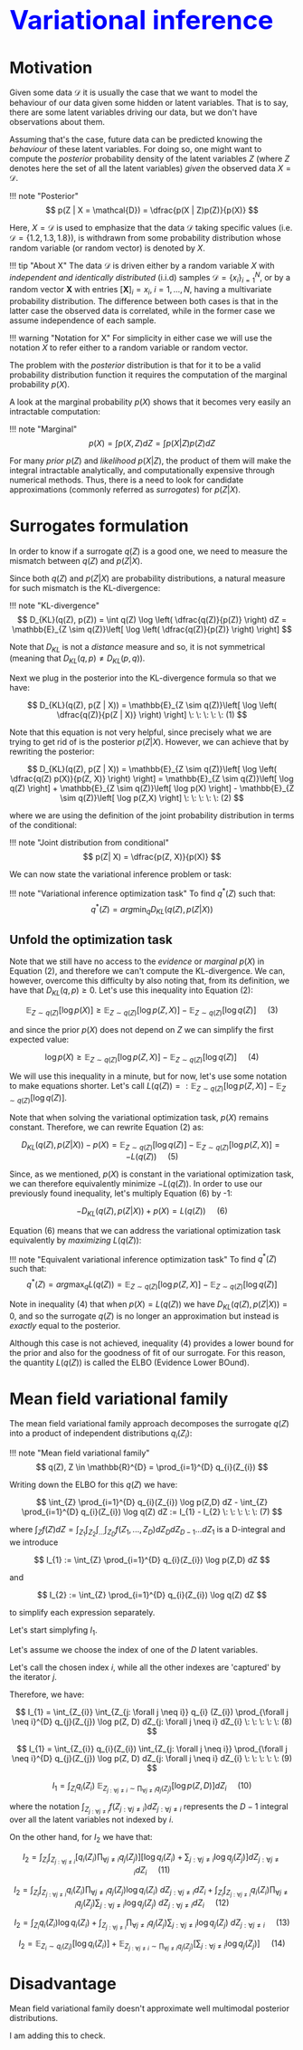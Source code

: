 <h1 style="font-size:46px;color:blue">Variational inference</h1>

# Motivation

Given some data $\mathcal{D}$ it is usually the case that we want to model the behaviour of our data given some hidden or latent variables. That is to say, there are some latent variables driving our data, but we don't have observations about them.

Assuming that's the case, future data can be predicted knowing the _behaviour_ of these latent variables. For doing so, one might want to compute the _posterior_ probability density of the latent variables $Z$ (where $Z$ denotes here the set of all the latent variables) _given_ the observed data $X = \mathcal{D}$.

!!! note "Posterior"
    $$
        p(Z | X = \mathcal{D}) = \dfrac{p(X | Z)p(Z)}{p(X)}
    $$

Here, $X = \mathcal{D}$ is used to emphasize that the data $\mathcal{D}$ taking specific values (i.e. $\mathcal{D} = \{ 1.2, 1.3, 1.8\}$), is withdrawn from some probability distribution whose random variable (or random vector) is denoted by $X$.

!!! tip "About X"
    The data $\mathcal{D}$ is driven either by a random variable $X$ with _independent and identically distributed_ (i.i.d) samples $\mathcal{D} = \{ x_{i}\}_{i=1}^{N}$, or by a random vector $\mathbf{X}$ with entries $[\mathbf{X}]_{i} = x_{i}, \; i=1,..., N$, having a multivariate probability distribution. The difference between both cases is that in the latter case the observed data is correlated, while in the former case we assume independence of each sample.

!!! warning "Notation for X"
    For simplicity in either case we will use the notation $X$ to refer either to a random variable or random vector.

The problem with the _posterior_ distribution is that for it to be a valid probability distribution function it requires the computation of the marginal probability $p(X)$.

A look at the marginal probability $p(X)$ shows that it becomes very easily an intractable computation:

!!! note "Marginal"
    $$
        p(X) = \int p(X,Z) dZ = \int p(X | Z) p(Z)dZ
    $$

For many _prior_ $p(Z)$ and _likelihood_ $p(X | Z)$, the product of them will make the integral intractable analytically, and computationally expensive through numerical methods. Thus, there is a need to look for candidate approximations (commonly referred as _surrogates_) for $p(Z | X)$.

# Surrogates formulation

In order to know if a surrogate $q(Z)$ is a good one, we need to measure the mismatch between $q(Z)$ and $p(Z | X)$.

Since both $q(Z)$ and $p(Z|X)$ are probability distributions, a natural measure for such mismatch is the KL-divergence:

!!! note "KL-divergence"
    $$
        D_{KL}(q(Z), p(Z)) = \int q(Z) \log \left( \dfrac{q(Z)}{p(Z)} \right) dZ = \mathbb{E}_{Z \sim q(Z)}\left[ \log \left( \dfrac{q(Z)}{p(Z)} \right) \right]
    $$

Note that $D_{KL}$ is not a _distance_ measure and so, it is not symmetrical (meaning that $D_{KL}(q,p) \neq D_{KL}(p,q)$).

Next we plug in the posterior into the KL-divergence formula so that we have:

$$
D_{KL}(q(Z), p(Z | X)) = \mathbb{E}_{Z \sim q(Z)}\left[ \log \left( \dfrac{q(Z)}{p(Z | X)} \right) \right] \: \: \: \: \: (1)
$$

Note that this equation is not very helpful, since precisely what we are trying to get rid of is the posterior $p(Z | X)$. However, we can achieve that by rewriting the posterior:

$$
D_{KL}(q(Z), p(Z | X)) = \mathbb{E}_{Z \sim q(Z)}\left[ \log \left( \dfrac{q(Z) p(X)}{p(Z, X)} \right) \right] = \mathbb{E}_{Z \sim q(Z)}\left[ \log q(Z) \right] + \mathbb{E}_{Z \sim q(Z)}\left[ \log p(X) \right] - \mathbb{E}_{Z \sim q(Z)}\left[ \log p(Z,X) \right] \: \: \: \: \: (2)
$$

where we are using the definition of the joint probability distribution in terms of the conditional:

!!! note "Joint distribution from conditional"
    $$
    p(Z| X) = \dfrac{p(Z, X)}{p(X)}
    $$

We can now state the variational inference problem or task:

!!! note "Variational inference optimization task"
    To find $q^{*}(Z)$ such that:
    $$
    q^{*}(Z) = arg\min_{q} D_{KL}(q(Z), p(Z | X))
    $$

## Unfold the optimization task

Note that we still have no access to the _evidence_ or _marginal_ $p(X)$ in Equation (2), and therefore we can't compute the KL-divergence. We can, however, overcome this difficulty by also noting that, from its definition, we have that $D_{KL}(q,p) \geq 0$. Let's use this inequality into Equation (2):

$$
\mathbb{E}_{Z \sim q(Z)}\left[ \log p(X) \right] \geq \mathbb{E}_{Z \sim q(Z)}\left[ \log p(Z,X) \right] - \mathbb{E}_{Z \sim q(Z)}\left[ \log q(Z) \right] \: \: \: \: \: (3)
$$

and since the prior $p(X)$ does not depend on $Z$ we can simplify the first expected value:

$$
\log p(X) \geq \mathbb{E}_{Z \sim q(Z)}\left[ \log p(Z,X) \right] - \mathbb{E}_{Z \sim q(Z)}\left[ \log q(Z) \right] \: \: \: \: \: (4)
$$

We will use this inequality in a minute, but for now, let's use some notation to make equations shorter. Let's call $L(q(Z)) =: \mathbb{E}_{Z \sim q(Z)}\left[ \log p(Z,X) \right] - \mathbb{E}_{Z \sim q(Z)}\left[ \log q(Z) \right]$.

Note that when solving the variational optimization task, $p(X)$ remains constant. Therefore, we can rewrite Equation (2) as:

$$
D_{KL}(q(Z), p(Z | X)) - p(X) = \mathbb{E}_{Z \sim q(Z)}\left[ \log q(Z) \right] - \mathbb{E}_{Z \sim q(Z)}\left[ \log p(Z,X) \right] = -L(q(Z))\: \: \: \: \: (5)
$$

Since, as we mentioned, $p(X)$ is constant in the variational optimization task, we can therefore equivalently minimize $-L(q(Z))$. In order to use our previously found inequality, let's multiply Equation (6) by -1:

$$
-D_{KL}(q(Z), p(Z | X)) + p(X) = L(q(Z))\: \: \: \: \: (6)
$$

Equation (6) means that we can address the variational optimization task equivalently by _maximizing_ $L(q(Z))$:

!!! note "Equivalent variational inference optimization task"
    To find $q^{*}(Z)$ such that: 
    $$
    q^{*}(Z) = arg\max_{q} L(q(Z)) = \mathbb{E}_{Z \sim q(Z)}\left[ \log p(Z,X) \right] - \mathbb{E}_{Z \sim q(Z)}\left[ \log q(Z) \right]
    $$

Note in inequality (4) that when $p(X) = L(q(Z))$ we have $D_{KL}(q(Z), p(Z|X)) = 0$, and so the surrogate $q(Z)$ is no longer an approximation but instead is _exactly_ equal to the posterior.

Although this case is not achieved, inequality (4) provides a lower bound for the prior and also for the goodness of fit of our surrogate. For this reason, the quantity $L(q(Z))$ is called the ELBO (Evidence Lower BOund).

# Mean field variational family

The mean field variational family approach decomposes the surrogate $q(Z)$ into a product of independent distributions $q_{i}(Z_{i})$:

!!! note "Mean field variational family"
    $$
    q(Z), Z \in \mathbb{R}^{D} = \prod_{i=1}^{D} q_{i}(Z_{i})
    $$

Writing down the ELBO for this $q(Z)$ we have:

$$
\int_{Z} \prod_{i=1}^{D} q_{i}(Z_{i}) \log p(Z,D) dZ - \int_{Z} \prod_{i=1}^{D} q_{i}(Z_{i}) \log q(Z) dZ := I_{1} - I_{2} \: \: \: \: \: (7)
$$

where $\int_{Z} f(Z) dZ = \int_{Z_{1}} \int_{Z_{2}} \int_{...} \int_{Z_{D}} f(Z_{1}, ..., Z_{D}) dZ_{D}dZ_{D-1}...dZ_{1}$ is a D-integral and we introduce

$$
I_{1} := \int_{Z} \prod_{i=1}^{D} q_{i}(Z_{i}) \log p(Z,D) dZ
$$

and

$$
I_{2} := \int_{Z} \prod_{i=1}^{D} q_{i}(Z_{i}) \log q(Z) dZ
$$

to simplify each expression separately.

Let's start simplyfing $I_{1}$.

Let's assume we choose the index of one of the $D$ latent variables. 

Let's call the chosen index $i$, while all the other indexes are 'captured' by the iterator $j$.

Therefore, we have:

$$
I_{1} = \int_{Z_{i}} \int_{Z_{j: \forall j \neq i}} q_{i} (Z_{i}) \prod_{\forall j \neq i}^{D} q_{j}(Z_{j}) \log p(Z, D) dZ_{j: \forall j \neq i} dZ_{i} \: \: \: \: \: (8)
$$

$$
I_{1} = \int_{Z_{i}} q_{i}(Z_{i}) \int_{Z_{j: \forall j \neq i}} \prod_{\forall j \neq i}^{D} q_{j}(Z_{j}) \log p(Z, D) dZ_{j: \forall j \neq i} dZ_{i} \: \: \: \: \: (9)
$$

$$
I_{1} = \int_{Z_{i}} q_{i}(Z_{i}) \: \mathbb{E}_{Z_{j: \forall j \neq i} \sim \prod_{\forall j \neq i} q_{j}(Z_{j})} \left[ \log p(Z, D) \right] dZ_{i} \: \: \: \: \: (10)
$$

where the notation $\int_{Z_{j: \forall j \neq i}} f(Z_{j: \forall j \neq i}) dZ_{j: \forall j \neq i}$ represents the $D-1$ integral over all the latent variables not indexed by $i$.

On the other hand, for $I_{2}$ we have that:

$$
I_{2} = \int_{Z_{i}} \int_{Z_{j: \forall j \neq i}} \left[ q_{i}(Z_{i}) \prod_{\forall j \neq i} q_{j}(Z_{j}) \right] \left[ \log q_{i}(Z_{i}) + \sum_{j: \forall j \neq i} \log q_{j}(Z_{j}) \right] dZ_{j: \forall j \neq i} dZ_{i} \: \: \: \: \: (11)
$$

$$
I_{2} = \int_{Z_{i}} \int_{Z_{j: \forall j \neq i}} q_{i}(Z_{i}) \prod_{\forall j \neq i} q_{j}(Z_{j}) \log q_{i}(Z_{i}) \: dZ_{j: \forall j \neq i} dZ_{i} + \int_{Z_{i}} \int_{Z_{j: \forall j \neq i}} q_{i}(Z_{i}) \prod_{\forall j \neq i} q_{j}(Z_{j}) \sum_{j: \forall j \neq i} \log q_{j}(Z_{j}) \: dZ_{j: \forall j \neq i} dZ_{i} \: \: \: \: \: (12)
$$

$$
I_{2} = \int_{Z_{i}} q_{i}(Z_{i}) \log q_{i}(Z_{i})  + \int_{Z_{j: \forall j \neq i}} \prod_{\forall j \neq i} q_{j}(Z_{j}) \sum_{j: \forall j \neq i} \log q_{j}(Z_{j}) \: dZ_{j: \forall j \neq i} \: \: \: \: \: (13)
$$

$$
I_{2} = \mathbb{E}_{Z_{i} \sim q_{i}(Z_{i})} \left[ \log q_{i}(Z_{i}) \right] + \mathbb{E}_{Z_{j: \forall j \neq i} \sim \prod_{\forall j \neq i} q_{j}(Z_{j})} \left[ \sum_{j: \forall j \neq i} \log q_{j}(Z_{j}) \right] \: \: \: \: \: (14)
$$

# Disadvantage

Mean field variational family doesn't approximate well multimodal posterior distributions.

I am adding this to check.

<div style="margin-bottom:66px"><div>
